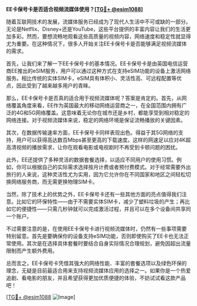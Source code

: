 **EE卡保号卡是否适合视频流媒体使用？[[TG💪+ @esim1088](https://t.me/s/esim1088)]**

随着互联网技术的发展，流媒体服务已经成为了现代人生活中不可或缺的一部分。无论是Netflix、Disney+还是YouTube，这些平台提供的丰富内容让我们的生活更加多彩。然而，要想流畅地观看这些高质量的视频内容，网络速度和稳定性就显得尤为重要。在这种情况下，很多人开始关注EE卡保号卡是否能够满足视频流媒体的需求。

首先，让我们来了解一下EE卡保号卡的基本情况。EE卡保号卡是由英国电信运营商EE推出的eSIM服务，用户可以通过这种方式在支持eSIM功能的设备上激活网络服务。相比传统的实体SIM卡，eSIM具有体积小、灵活性高、可远程配置等优点，因此受到了越来越多用户的青睐。

那么，EE卡保号卡是否真的适合用于视频流媒体呢？答案是肯定的。首先，从网络覆盖角度来看，EE作为英国最大的移动网络运营商之一，在全国范围内拥有广泛的4G和5G网络覆盖。这意味着无论你在城市还是乡村，都能享受到相对稳定的网络连接。对于视频流媒体来说，稳定的网络环境是保证流畅播放的关键因素。

其次，在数据传输速率方面，EE卡保号卡同样表现出色。得益于其5G网络的支持，用户可以获得高达数百Mbps甚至更高的下载速度。这样的网速足以应对4K超高清视频的播放需求，让你在观看电影或电视剧时不再受到卡顿问题的困扰。

此外，EE还提供了多种灵活的数据套餐选择，以适应不同用户的使用习惯。例如，你可以根据自己的实际需求选择按月计费或者预付费模式。对于经常需要外出旅行的人来说，这种灵活性尤为实用，因为它允许你在不同国家和地区之间轻松切换网络服务商，而无需更换物理SIM卡。

当然，除了技术上的优势之外，EE卡保号卡还有一些其他方面的亮点值得我们注意。比如它的环保特性——由于不需要实体SIM卡，减少了塑料垃圾的产生；再比如它的便捷性——只需几秒钟就可以完成激活过程，并且可以在多个设备间共享同一个账户。

不过需要注意的是，在使用EE卡保号卡进行视频流媒体时，仍然有一些事项需要特别留意。首先是要确保你的设备支持eSIM功能，否则即使购买了EE卡也无法正常使用。其次是在选择具体套餐时要结合自身实际情况合理规划，避免因超出流量限制而产生额外费用。

总而言之，EE卡保号卡凭借其强大的网络性能、丰富的套餐选项以及绿色环保的理念，无疑是目前最适合用来支持视频流媒体应用的选择之一。如果你是一个热爱追剧、看电影的朋友，并且希望获得更加优质便捷的体验，不妨试试看这款产品吧！

[[TG💪+ @esim1088](https://t.me/s/esim1088) ![Image](https://i.postimg.cc/4NQfJmqS/Snipaste-2025-05-13-00-14-12.png)]